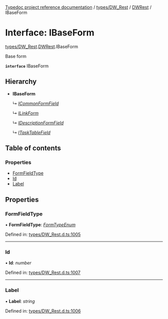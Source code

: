 [Typedoc project reference documentation](../README.md) / [types/DW_Rest](../modules/types_dw_rest.md) / [DWRest](../modules/types_dw_rest.dwrest.md) / IBaseForm

# Interface: IBaseForm

[types/DW_Rest](../modules/types_dw_rest.md).[DWRest](../modules/types_dw_rest.dwrest.md).IBaseForm

Base form

**`interface`** IBaseForm

## Hierarchy

* **IBaseForm**

  ↳ [*ICommonFormField*](types_dw_rest.dwrest.icommonformfield.md)

  ↳ [*ILinkForm*](types_dw_rest.dwrest.ilinkform.md)

  ↳ [*IDescriptionFormField*](types_dw_rest.dwrest.idescriptionformfield.md)

  ↳ [*ITaskTableField*](types_dw_rest.dwrest.itasktablefield.md)

## Table of contents

### Properties

- [FormFieldType](types_dw_rest.dwrest.ibaseform.md#formfieldtype)
- [Id](types_dw_rest.dwrest.ibaseform.md#id)
- [Label](types_dw_rest.dwrest.ibaseform.md#label)

## Properties

### FormFieldType

• **FormFieldType**: [*FormTypeEnum*](../enums/types_dw_rest.dwrest.formtypeenum.md)

Defined in: [types/DW_Rest.d.ts:1005](https://github.com/DocuWare/REST-Sample-TS/blob/6f07cff/src/types/DW_Rest.d.ts#L1005)

___

### Id

• **Id**: *number*

Defined in: [types/DW_Rest.d.ts:1007](https://github.com/DocuWare/REST-Sample-TS/blob/6f07cff/src/types/DW_Rest.d.ts#L1007)

___

### Label

• **Label**: *string*

Defined in: [types/DW_Rest.d.ts:1006](https://github.com/DocuWare/REST-Sample-TS/blob/6f07cff/src/types/DW_Rest.d.ts#L1006)
